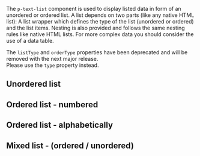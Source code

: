 <ComponentHeading name="Text List"></ComponentHeading>

The `p-text-list` component is used to display listed data in form of an unordered or ordered list. A list depends on
two parts (like any native HTML list): A list wrapper which defines the type of the list (unordered or ordered) and the
list items. Nesting is also provided and follows the same nesting rules like native HTML lists. For more complex data
you should consider the use of a data table.

<TableOfContents></TableOfContents>

<Notification heading="Deprecation hint" heading-tag="h2" state="warning">
  The <code>listType</code> and <code>orderType</code> properties have been deprecated and will be removed with the next major release.<br>
  Please use the <code>type</code> property instead.
</Notification>

## Unordered list

<Playground :markup="list()" :config="config"></Playground>

## Ordered list - numbered

<Playground :markup="list('numbered')" :config="config"></Playground>

## Ordered list - alphabetically

<Playground :markup="list('alphabetically')" :config="config"></Playground>

## Mixed list - (ordered / unordered)

<Playground :markup="listMixed()" :config="config"></Playground>

<script lang="ts">
import Vue from 'vue';
import Component from 'vue-class-component';

@Component
export default class Code extends Vue {
  config = { themeable: true };
  
  list(type?: string) {
    const attr = type ? ` type="${type}"` : '';
    return `<p-text-list${attr}>
  <p-text-list-item>The quick brown fox jumps over the lazy dog</p-text-list-item>
  <p-text-list-item>The quick brown fox jumps over the lazy dog
    <p-text-list${attr}>
      <p-text-list-item>The quick brown fox jumps over the lazy dog</p-text-list-item>
      <p-text-list-item>The quick brown fox jumps over the lazy dog</p-text-list-item>
    </p-text-list>
  </p-text-list-item>
  <p-text-list-item>The quick brown fox jumps over the lazy dog</p-text-list-item>
</p-text-list>`;
  }

  listMixed() {
    return `<p-text-list type="numbered">
  <p-text-list-item>The quick brown fox jumps over the lazy dog</p-text-list-item>
  <p-text-list-item>The quick brown fox jumps over the lazy dog
    <p-text-list>
      <p-text-list-item>The quick brown fox jumps over the lazy dog</p-text-list-item>
      <p-text-list-item>The quick brown fox jumps over the lazy dog</p-text-list-item>
    </p-text-list>
  </p-text-list-item>
  <p-text-list-item>The quick brown fox jumps over the lazy dog</p-text-list-item>
</p-text-list>`;
  }
}
</script>
